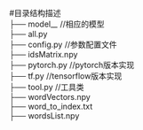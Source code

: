 #目录结构描述  
├── model_*_*                //相应的模型  
├── all.py                      
├── config.py                //参数配置文件  
├── idsMatrix.npy   
├── pytorch.py               //pytorch版本实现  
├── tf.py                    //tensorflow版本实现  
├── tool.py                  //工具类   
├── wordVectors.npy            
├── word_to_index.txt   
├── wordsList.npy    

